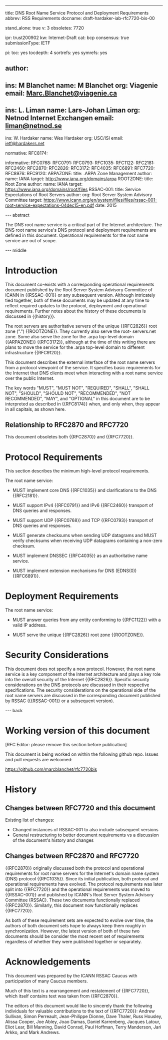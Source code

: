 ---
title: DNS Root Name Service Protocol and Deployment Requirements
abbrev: RSS Requirements
docname: draft-hardaker-iab-rfc7720-bis-00

stand_alone: true
v: 3
obsoletes: 7720

ipr: trust200902
kw: Internet-Draft
cat: bcp
consensus: true
submissionType: IETF

pi:
  toc: yes
  tocdepth: 4
  sortrefs: yes
  symrefs: yes

author:
 -
   ins: M Blanchet
   name: M Blanchet
   org: Viagenie
   email: Marc.Blanchet@viagenie.ca
 - 
   ins: L. Liman
   name: Lars-Johan Liman
   org: Netnod Internet Exchangen
   email: liman@netnod.se
 -
   ins: W. Hardaker
   name: Wes Hardaker
   org: USC/ISI
   email: ietf@hardakers.net

normative:
  RFC8174:
  
informative:
  RFC0768:
  RFC0791:
  RFC0793:
  RFC1035:
  RFC1122:
  RFC2181:
  RFC2460:
  RFC2870:
  RFC2826:
  RFC3172:
  RFC4035:
  RFC6891:
  RFC7720:
  RFC8976:
  RFC9120:
  ARPAZONE:
    title: .ARPA Zone Management
    author:
      name: IANA
    target: http://www.iana.org/domains/arpa
  ROOTZONE:
    title: Root Zone
    author:
      name: IANA
    target: https://www.iana.org/domains/root/files
  RSSAC-001:
    title: Service Expectations of Root Servers
    author:
      org: Root Server System Advisory Committee
    target: https://www.icann.org/en/system/files/files/rssac-001-root-service-expectations-04dec15-en.pdf
    date: 2015

--- abstract

The DNS root name service is a critical part of the Internet architecture.
The DNS root name service's DNS protocol and deployment requirements are defined in this document.
Operational requirements for the root name service are out of scope.

--- middle

# Introduction

This document co-exists with a corresponding operational requirements
document published by the Root Server System Advisory Committee of
ICANN in {{RSSAC-001}} or any subsequent version.  Although intricately
tied together, both of these documents may be updated at any time to
reflect required updates to the protocol, deployment and operational
requirements.  Further notes about the history of these documents is
discussed in {{history}}.


The root servers are authoritative servers of the unique {{RFC2826}}
root zone (".") {{ROOTZONE}}.  They currently also serve the root-
servers.net zone.  Some also serve the zone for the .arpa top-level
domain {{ARPAZONE}} {{RFC3172}}, although at the time of this writing
there are plans to move the service for the .arpa top-level domain to
different infrastructure {{RFC9120}}.

This document describes the external interface of the root name
servers from a protocol viewpoint of the service.  It specifies basic
requirements for the Internet that DNS clients meet when interacting
with a root name service over the public Internet.

The key words "MUST", "MUST NOT", "REQUIRED", "SHALL", "SHALL NOT",
"SHOULD", "SHOULD NOT", "RECOMMENDED", "NOT RECOMMENDED", "MAY",
and "OPTIONAL" in this document are to be interpreted as described in
{{RFC8174}} when, and only when, they appear in all capitals, as shown here.


## Relationship to RFC2870 and RFC7720

This document obsoletes both {{RFC2870}} and {{RFC7720}}.

# Protocol Requirements

This section describes the minimum high-level protocol requirements.

The root name service:

- MUST implement core DNS {{RFC1035}} and clarifications to the DNS
{{RFC2181}}.

- MUST support IPv4 {{RFC0791}} and IPv6 {{RFC2460}} transport of DNS
queries and responses.

- MUST support UDP {{RFC0768}} and TCP {{RFC0793}} transport of DNS
queries and responses.

- MUST generate checksums when sending UDP datagrams and MUST verify
checksums when receiving UDP datagrams containing a non-zero
checksum.

- MUST implement DNSSEC {{RFC4035}} as an authoritative name service.

- MUST implement extension mechanisms for DNS (EDNS(0)) {{RFC6891}}.

# Deployment Requirements

The root name service:

- MUST answer queries from any entity conforming to {{RFC1122}} with a
valid IP address.

- MUST serve the unique {{RFC2826}} root zone {{ROOTZONE}}.

# Security Considerations

This document does not specify a new protocol.  However, the root
name service is a key component of the Internet architecture and plays
a key role into the overall security of the Internet {{RFC2826}}.
Specific security considerations on the DNS protocols are discussed
in their respective specifications.  The security considerations on
the operational side of the root name servers are discussed in
the corresponding document published by RSSAC ({{RSSAC-001}} or a
subsequent version).

--- back

# Working version of this document

[RFC Editor: please remove this section before publication]

This document is being worked on within the following github repo.
Issues and pull requests are welcomed:

https://github.com/marcblanchet/rfc7720bis

# History

## Changes between RFC7720 and this document

Existing list of changes:

- Changed instances of RSSAC-001 to also include subsequent versions
- General restructuring to better document requirements vs a
  discussion of the document's history and changes

## Changes between RFC2870 and RFC7720

{{RFC2870}} originally discussed both the protocol and operational
requirements for root name servers for the Internet's domain name
system (DNS) protocol {{RFC1035}}.  Since its initial publication,
both protocol and operational requirements have evolved.  The protocol
requirements was later split into {{RFC7720}} and the operational
requirements was moved to {{RSSAC-001}} and published by ICANN's Root
Server System Advisory Committee (RSSAC).  These two documents
functionally replaced {{RFC2870}}.  Similarly, this document now
functionally replaces {{RFC7720}}.

As both of these requirement sets are expected to evolve over time,
the authors of both document sets hope to always keep them roughly in
synchronization.  However, the latest version of both of these two
documents should be consider the most recent set of requirements
regardless of whether they were published together or separately.


# Acknowledgements

This document was prepared by the ICANN RSSAC Caucus with participation of many Caucus members.

Much of this text is a rearrangement and restatement of {{RFC7720}},
which itself contains text was taken from {{RFC2870}}.

The editors of this document would like to sincerely thank the following individuals for valuable
contributions to the text of {{RFC7720}}:
Andrew Sullivan, Simon Perreault, Jean-Philippe Dionne, Dave Thaler, Russ Housley,
Alissa Cooper, Joe Abley, Joao Damas, Daniel Karrenberg, Jacques Latour, Eliot Lear,
Bill Manning, David Conrad, Paul Hoffman, Terry Manderson, Jari Arkko, and Mark
Andrews.

